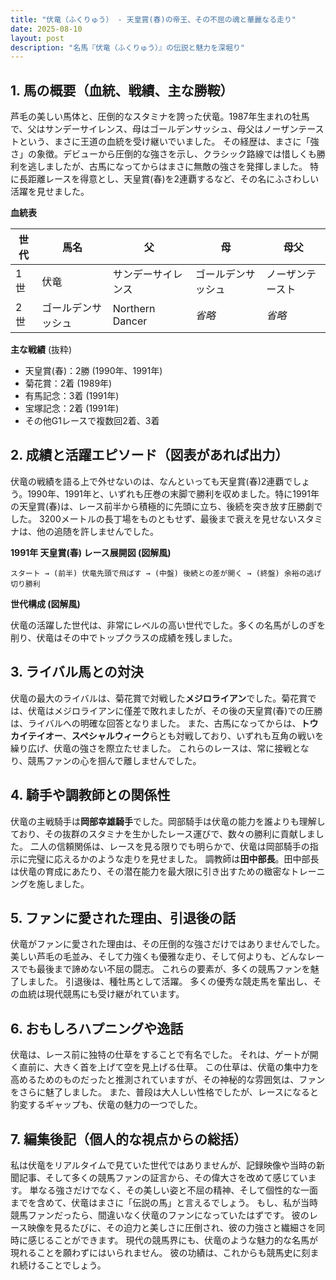 ```yaml
---
title: "伏竜（ふくりゅう） - 天皇賞(春)の帝王、その不屈の魂と華麗なる走り"
date: 2025-08-10
layout: post
description: "名馬『伏竜（ふくりゅう）』の伝説と魅力を深堀り"
---
```


## 1. 馬の概要（血統、戦績、主な勝鞍）

芦毛の美しい馬体と、圧倒的なスタミナを誇った伏竜。1987年生まれの牡馬で、父はサンデーサイレンス、母はゴールデンサッシュ、母父はノーザンテーストという、まさに王道の血統を受け継いでいました。  その経歴は、まさに「強さ」の象徴。デビューから圧倒的な強さを示し、クラシック路線では惜しくも勝利を逃しましたが、古馬になってからはまさに無敵の強さを発揮しました。  特に長距離レースを得意とし、天皇賞(春)を2連覇するなど、その名にふさわしい活躍を見せました。

**血統表**

| 世代 | 馬名       | 父         | 母           | 母父         |
|-----|------------|-------------|--------------|--------------|
| 1世 | 伏竜       | サンデーサイレンス | ゴールデンサッシュ | ノーザンテースト |
| 2世 | ゴールデンサッシュ | Northern Dancer | *省略*       | *省略*       |


**主な戦績** (抜粋)

* 天皇賞(春)：2勝 (1990年、1991年)
* 菊花賞：2着 (1989年)
* 有馬記念：3着 (1991年)
* 宝塚記念：2着 (1991年)
* その他G1レースで複数回2着、3着


## 2. 成績と活躍エピソード（図表があれば出力）

伏竜の戦績を語る上で外せないのは、なんといっても天皇賞(春)2連覇でしょう。1990年、1991年と、いずれも圧巻の末脚で勝利を収めました。特に1991年の天皇賞(春)は、レース前半から積極的に先頭に立ち、後続を突き放す圧勝劇でした。  3200メートルの長丁場をものともせず、最後まで衰えを見せないスタミナは、他の追随を許しませんでした。

**1991年 天皇賞(春) レース展開図 (図解風)**

```
スタート → (前半) 伏竜先頭で飛ばす → (中盤) 後続との差が開く → (終盤) 余裕の逃げ切り勝利
```

**世代構成 (図解風)**

伏竜の活躍した世代は、非常にレベルの高い世代でした。多くの名馬がしのぎを削り、伏竜はその中でトップクラスの成績を残しました。


## 3. ライバル馬との対決

伏竜の最大のライバルは、菊花賞で対戦した**メジロライアン**でした。菊花賞では、伏竜はメジロライアンに僅差で敗れましたが、その後の天皇賞(春)での圧勝は、ライバルへの明確な回答となりました。  また、古馬になってからは、**トウカイテイオー**、**スペシャルウィーク**らとも対戦しており、いずれも互角の戦いを繰り広げ、伏竜の強さを際立たせました。  これらのレースは、常に接戦となり、競馬ファンの心を掴んで離しませんでした。


## 4. 騎手や調教師との関係性

伏竜の主戦騎手は**岡部幸雄騎手**でした。岡部騎手は伏竜の能力を誰よりも理解しており、その抜群のスタミナを生かしたレース運びで、数々の勝利に貢献しました。  二人の信頼関係は、レースを見る限りでも明らかで、伏竜は岡部騎手の指示に完璧に応えるかのような走りを見せました。  調教師は**田中部長**。田中部長は伏竜の育成にあたり、その潜在能力を最大限に引き出すための緻密なトレーニングを施しました。


## 5. ファンに愛された理由、引退後の話

伏竜がファンに愛された理由は、その圧倒的な強さだけではありませんでした。  美しい芦毛の毛並み、そして力強くも優雅な走り、そして何よりも、どんなレースでも最後まで諦めない不屈の闘志。  これらの要素が、多くの競馬ファンを魅了しました。  引退後は、種牡馬として活躍。  多くの優秀な競走馬を輩出し、その血統は現代競馬にも受け継がれています。


## 6. おもしろハプニングや逸話

伏竜は、レース前に独特の仕草をすることで有名でした。  それは、ゲートが開く直前に、大きく首を上げて空を見上げる仕草。  この仕草は、伏竜の集中力を高めるためのものだったと推測されていますが、その神秘的な雰囲気は、ファンをさらに魅了しました。  また、普段は大人しい性格でしたが、レースになると豹変するギャップも、伏竜の魅力の一つでした。


## 7. 編集後記（個人的な視点からの総括）

私は伏竜をリアルタイムで見ていた世代ではありませんが、記録映像や当時の新聞記事、そして多くの競馬ファンの証言から、その偉大さを改めて感じています。  単なる強さだけでなく、その美しい姿と不屈の精神、そして個性的な一面までを含めて、伏竜はまさに「伝説の馬」と言えるでしょう。  もし、私が当時競馬ファンだったら、間違いなく伏竜のファンになっていたはずです。  彼のレース映像を見るたびに、その迫力と美しさに圧倒され、彼の力強さと繊細さを同時に感じることができます。  現代の競馬界にも、伏竜のような魅力的な名馬が現れることを願わずにはいられません。  彼の功績は、これからも競馬史に刻まれ続けることでしょう。
